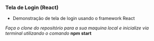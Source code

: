 ### Tela de Login (React)

- Demonstração de tela de login usando o framework React

_Faça o clone do repositório para a sua maquina local e inicialize via terminal utilizando o comando_ **npm start**
